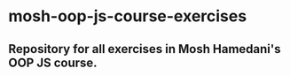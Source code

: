 # mosh-oop-js-course-exercises

## Repository for all exercises in Mosh Hamedani's OOP JS course. ##
